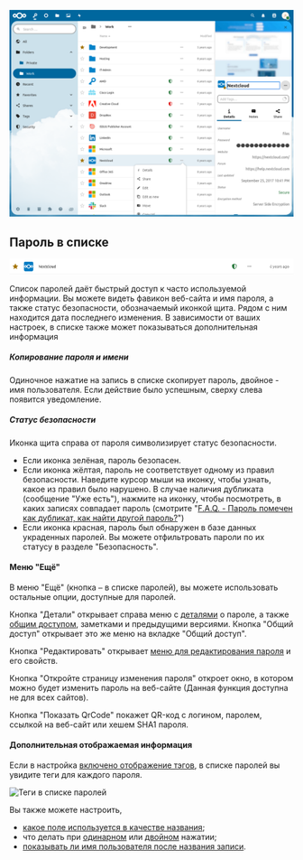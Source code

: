 ![Список паролей с информацией о выбранном пароле](_files/password-details.png)

## Пароль в списке
![Пароль в списке](_files/password-single.png)

Список паролей даёт быстрый доступ к часто используемой информации.
Вы можете видеть фавикон веб-сайта и имя пароля, а также статус безопасности, обозначаемый иконкой щита. Рядом с ним находится дата последнего изменения. В зависимости от ваших настроек, в списке также может показываться дополнительная информация

##### Копирование пароля и имени
Одиночное нажатие на запись в списке скопирует пароль, двойное - имя пользователя.
Если действие было успешным, сверху слева появится уведомление.

##### Статус безопасности
Иконка щита справа от пароля символизирует статус безопасности.
- Если иконка зелёная, пароль безопасен.
- Если иконка жёлтая, пароль не соответствует одному из правил безопасности. Наведите курсор мыши на иконку, чтобы узнать, какое из правил было нарушено. В случае наличия дубликата (сообщение "Уже есть"), нажмите на иконку, чтобы посмотреть, в каких записях совпадает пароль (смотрите "[F.A.Q. - Пароль помечен как дубликат, как найти другой пароль?](F.A.Q.md/#пароль-помечен-как-дубликат-как-найти-другой-пароль)")
- Если иконка красная, пароль был обнаружен в базе данных украденных паролей.
Вы можете отфильтровать пароли по их статусу в разделе "Безопасность".

#### Меню "Ещё"
В меню "Ещё" (кнопка `⋯` в списке паролей), вы можете использовать остальные опции, доступные для паролей.

Кнопка "Детали" открывает справа меню с [деталями](./Passwords/Password-Detail-View) о пароле, а также [общим доступом](./Passwords/Sharing-Passwords), заметками и предыдущими версиями. Кнопка "Общий доступ" открывает это же меню на вкладке "Общий доступ".

Кнопка "Редактировать" открывает [меню для редактирования пароля](./Passwords/Creating-Passwords) и его свойств.

Кнопка "Откройте страницу изменения пароля" откроет окно, в котором можно будет изменить пароль на веб-сайте (Данная функция доступна не для всех сайтов).

Кнопка "Показать QrCode" покажет QR-код с логином, паролем, ссылкой на веб-сайт или хешем SHA1 пароля.

#### Дополнительная отображаемая информация
Если в настройка [включено отображение тэгов](./Settings#показывать-теги-в-списке-паролей), в списке паролей вы увидите теги для каждого пароля.

![Теги в списке паролей](_files/tags-hover.gif)

Вы также можете настроить,
- [какое поле используется в качестве названия](./Settings#отображать-в-списке);
- что делать при [одинарном](./Settings#действие-по-одиночному-клику) или [двойном](./Settings#действие-по-двойному-клику) нажатии;
- [показывать ли имя пользователя после названия записи](./Settings#показывать-логины-в-списке-паролей-экспертная-настройка).
